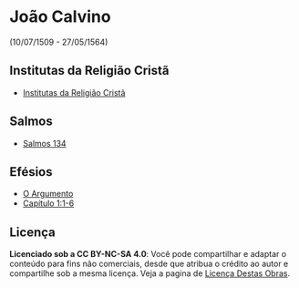 # João Calvino
(10/07/1509 - 27/05/1564)

## Institutas da Religião Cristã
- [Institutas da Religião Cristã](as-institutas/index.md)

## Salmos
- [Salmos 134](salmo/134.md)

## Efésios
- [O Argumento](efesios/argumento.md)
- [Capítulo 1:1-6](efesios/1.1-6.md)

## Licença
**Licenciado sob a CC BY-NC-SA 4.0**: Você pode compartilhar e adaptar o conteúdo para fins não comerciais, desde que atribua o crédito ao autor e compartilhe sob a mesma licença. Veja a pagina de [Licença Destas Obras](LICENÇA.md).
